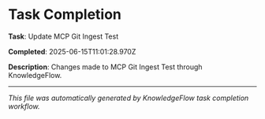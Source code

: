 # Task Completion

**Task**: Update MCP Git Ingest Test

**Completed**: 2025-06-15T11:01:28.970Z

**Description**: Changes made to MCP Git Ingest Test through KnowledgeFlow.

---

*This file was automatically generated by KnowledgeFlow task completion workflow.*
